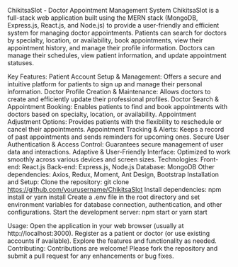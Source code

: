 ChikitsaSlot - Doctor Appointment Management System
ChikitsaSlot is a full-stack web application built using the MERN stack (MongoDB, Express.js, React.js, and Node.js) to provide a user-friendly and efficient system for managing doctor appointments. Patients can search for doctors by specialty, location, or availability, book appointments, view their appointment history, and manage their profile information. Doctors can manage their schedules, view patient information, and update appointment statuses.

Key Features:
Patient Account Setup & Management: Offers a secure and intuitive platform for patients to sign up and manage their personal information.
Doctor Profile Creation & Maintenance: Allows doctors to create and efficiently update their professional profiles.
Doctor Search & Appointment Booking: Enables patients to find and book appointments with doctors based on specialty, location, or availability.
Appointment Adjustment Options: Provides patients with the flexibility to reschedule or cancel their appointments.
Appointment Tracking & Alerts: Keeps a record of past appointments and sends reminders for upcoming ones.
Secure User Authentication & Access Control: Guarantees secure management of user data and interactions.
Adaptive & User-Friendly Interface: Optimized to work smoothly across various devices and screen sizes.
Technologies:
Front-end: React.js
Back-end: Express.js, Node.js
Database: MongoDB
Other dependencies: Axios, Redux, Moment, Ant Design, Bootstrap
Installation and Setup:
Clone the repository:
git clone https://github.com/yourusername/ChikitsaSlot
Install dependencies:
npm install
or
yarn install
Create a .env file in the root directory and set environment variables for database connection, authentication, and other configurations.
Start the development server:
npm start
or
yarn start

Usage:
Open the application in your web browser (usually at http://localhost:3000).
Register as a patient or doctor (or use existing accounts if available).
Explore the features and functionality as needed.
Contributing:
Contributions are welcome! Please fork the repository and submit a pull request for any enhancements or bug fixes.

